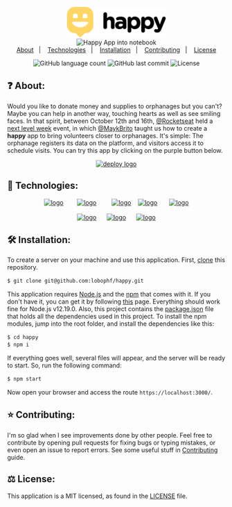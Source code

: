 <p align="center">
    <img alt="logo black" src="/public/images/logo_black.svg" height="70px"><br>
    <img alt="Happy App into notebook" src="https://dl.dropboxusercontent.com/s/idtcu2tsmomx10o/happy-notebook.jpg?dl=0" height="380px" />
    <br>
    <a href="#question-about">About</a>&nbsp;&nbsp;&nbsp;|&nbsp;&nbsp;&nbsp;
    <a href="#rocket-technologies">Technologies</a>&nbsp;&nbsp;&nbsp;|&nbsp;&nbsp;&nbsp;
    <a href="#hammer_and_wrench-installation">Installation</a>&nbsp;&nbsp;&nbsp;|&nbsp;&nbsp;&nbsp;
    <a href="#star-contributing">Contributing</a>&nbsp;&nbsp;&nbsp;|&nbsp;&nbsp;&nbsp;
    <a href="#balance_scale-license">License</a>
</p>

<p align="center">
    <img alt="GitHub language count" src="https://img.shields.io/github/languages/count/lobophf/happy">	
    <img alt="GitHub last commit" src="https://img.shields.io/github/last-commit/lobophf/happy">
    <img alt="License" src="https://img.shields.io/badge/license-MIT-brightgreen"> 
<p>

## :question: About:
Would you like to donate money and supplies to orphanages but you can't? Maybe you can help in another way, touching hearts as well as see smiling faces. In that spirit, between October 12th and 16th, [@Rocketseat](https://github.com/Rocketseat) held a [next level week](https://nextlevelweek.com/) event, in which [@MaykBrito](https://github.com/maykbrito/) taught us how to create a **happy** app to bring volunteers closer to orphanages. It's simple: The orphanage registers its data on the platform, and visitors access it to schedule visits. You can try this app by clicking on the purple button below.

<p align="center">
    <a href="https://mynlwhappy.herokuapp.com/"><img alt ="deploy logo" src="https://www.herokucdn.com/deploy/button.svg" height="45px"></a>
</p>

## :rocket: Technologies:
<p align="center">
    <a href="https://html.com/"><img alt ="logo" src="https://cdn.worldvectorlogo.com/logos/html-5.svg" height="90px"></a>&nbsp;&nbsp;&nbsp;&nbsp;&nbsp;&nbsp;&nbsp;
    <a href="https://www.javascript.com/"><img alt ="logo" src="https://cdn.worldvectorlogo.com/logos/javascript-4.svg" height="95px"></a>&nbsp;&nbsp;&nbsp;&nbsp;&nbsp;&nbsp;&nbsp;&nbsp;
    <a href="https://nodejs.org/en/"><img alt ="logo" src="https://cdn.worldvectorlogo.com/logos/nodejs-1.svg" height="90px"></a>&nbsp;&nbsp;&nbsp;
    <a href="https://developer.mozilla.org/en-US/docs/Web/CSS"><img alt ="logo" src="https://cdn.worldvectorlogo.com/logos/css3.svg" height="110px"></a>&nbsp;&nbsp;&nbsp;&nbsp;&nbsp;&nbsp;
    <a href="https://www.sqlite.org/"><img alt ="logo" src="https://cdn.worldvectorlogo.com/logos/sqlite.svg" height="75px"></a>
    <br><br>
    <a href="https://expressjs.com/"><img alt ="logo" src="https://cdn.worldvectorlogo.com/logos/express-109.svg" height="45px"></a>&nbsp;&nbsp;&nbsp;&nbsp;&nbsp;
    <a href="https://leafletjs.com/"><img alt ="logo" src="https://leafletjs.com/docs/images/logo.png" height="55px"></a>&nbsp;&nbsp;&nbsp;&nbsp;&nbsp;
    <a href="https://handlebarsjs.com/"><img alt ="logo" src="https://cdn.worldvectorlogo.com/logos/handlebars-1.svg" height="35px"></a>
</P>

## :hammer_and_wrench: Installation:
To create a server on your machine and use this application. First, [clone](https://docs.github.com/en/free-pro-team@latest/github/creating-cloning-and-archiving-repositories/cloning-a-repository-from-github) this repository.
```sh
$ git clone git@github.com:lobophf/happy.git
```
This application requires [Node.js](https://nodejs.org/en/) and the [npm](https://www.npmjs.com/) that comes with it. If you don't have it, you can get it by following [this](https://nodejs.org/en/download/) page. Everything should work fine for Node.js v12.19.0. Also, this project contains the [package.json](./package.json) file that holds all the dependencies used in this project. To install the npm modules, jump into the root folder, and install the dependencies like this:
```sh
$ cd happy 
$ npm i
```
If everything goes well, several files will appear, and the server will be ready to start. So, run the following command:
```sh
$ npm start
```
Now open your browser and access the route `https://localhost:3000/`.

## :star: Contributing:

I'm so glad when I see improvements done by other people. Feel free to contribute by opening pull requests for fixing bugs or typing mistakes, or even open an issue to report errors. See some useful stuff in [Contributing](./docs/CONTRIBUTING.md) guide.

## :balance_scale: License:
This application is a MIT licensed, as found in the [LICENSE](https://github.com/lobophf/happy/blob/master/LICENSE) file.


